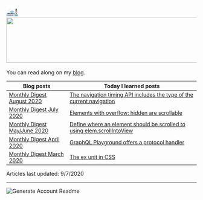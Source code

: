 <img alt width="30" height="30" src="https://raw.githubusercontent.com/stefanjudis/stefanjudis/main/screenshot.png">

<div align="left">
  <img src="https://raw.githubusercontent.com/stefanjudis/stefanjudis/main/headline.svg" width="800" height="120">
</div>

You can read along on my [blog](https://www.stefanjudis.com/).

<!-- TABLE -->
| Blog posts | Today I learned posts |
| --- | --- |
| [Monthly Digest August 2020](https://www.stefanjudis.com/blog/monthly-digest-august-2020/) | [The navigation timing API includes the type of the current navigation](https://www.stefanjudis.com/today-i-learned/the-navigation-timing-api-and-the-type-of-the-current-navigation/) | 
| [Monthly Digest July 2020](https://www.stefanjudis.com/blog/monthly-digest-july-2020/) | [Elements with overflow: hidden are scrollable](https://www.stefanjudis.com/today-i-learned/elements-with-overflow-hidden-are-scrollable/) | 
| [Monthly Digest May/June 2020](https://www.stefanjudis.com/blog/monthly-digest-may-june-2020/) | [Define where an element should be scrolled to using elem.scrollIntoView ](https://www.stefanjudis.com/today-i-learned/define-where-an-element-should-be-scrolled-to-using-elem-scrollintoview/) | 
| [Monthly Digest April 2020](https://www.stefanjudis.com/blog/monthly-digest-april-2020/) | [GraphQL Playground offers a protocol handler](https://www.stefanjudis.com/today-i-learned/graphql-playground-offers-a-protocol-handler/) | 
| [Monthly Digest March 2020](https://www.stefanjudis.com/blog/monthly-digest-march-2020/) | [The ex unit in CSS](https://www.stefanjudis.com/today-i-learned/the-ex-unit-in-css/) | 

Articles last updated: 9/7/2020
<!-- TABLE_END -->

<!-- BLOG-POST-LIST:START -->
<!-- BLOG-POST-LIST:END -->

---

![Generate Account Readme](https://github.com/stefanjudis/stefanjudis/workflows/Generate%20Account%20Readme/badge.svg)

